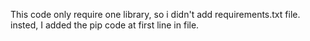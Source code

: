 This code only require one library, so i didn't add requirements.txt file. insted, I added the pip code at first line in file.
